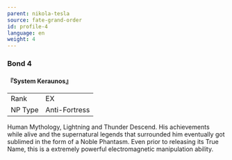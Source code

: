 ```yaml
---
parent: nikola-tesla
source: fate-grand-order
id: profile-4
language: en
weight: 4
---
```


### Bond 4

#### 『System Keraunos』

<table>
  <tr><td>Rank</td><td>EX</td></tr>
  <tr><td>NP Type</td><td>Anti-Fortress</td></tr>
</table>

Human Mythology, Lightning and Thunder Descend.
His achievements while alive and the supernatural legends that surrounded him eventually got sublimed in the form of a Noble Phantasm.
Even prior to releasing its True Name, this is a extremely powerful electromagnetic manipulation ability.

